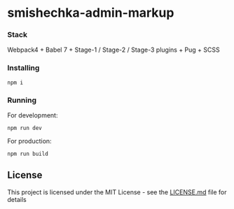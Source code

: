# smishechka-admin-markup


### Stack

Webpack4 + Babel 7 + Stage-1 / Stage-2 / Stage-3 plugins + Pug + SCSS

### Installing

```
npm i

```

### Running
For development:

```
npm run dev

```

For production:

```
npm run build

```

## License

This project is licensed under the MIT License - see the [LICENSE.md](LICENSE.md) file for details
